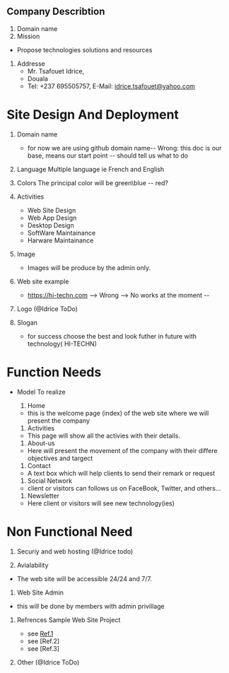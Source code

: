 ## Company Describtion
1. Domain name
1. Mission
 -	Propose technologies solutions and resources
1. Addresse
	-	Mr. Tsafouet Idrice,
	-	Douala
	-	Tel: +237 695505757, E-Mail: idrice.tsafouet@yahoo.com

#	Site Design And Deployment
1. Domain name
	- for now we are using github domain name-- Wrong: this doc is our base, means our start point -- should tell us what  to do

1. Language
	Multiple language ie French and English

1. Colors
	The principal color will be green\blue -- red? 

1. Activities
	- Web Site Design
	- Web App Design
	- Desktop Design
	- SoftWare Maintainance
	- Harware Maintainance

1. Image
	- Images will be produce by the admin only.

1. Web site example
	- https://hi-techn.com --> Wrong --> No works at the moment --

1.	Logo (@Idrice ToDo)

1.	Slogan
	-	for success choose the best and look futher in future with technology( HI-TECHN)

# Function Needs
-	Model To realize
	1.	Home
	-	this is the welcome page (index) of the web site where we will present the company

	1.	Activities
	-	This page will show all the activies with their details.

	1.	About-us
	-	Here will present the movement of the company with their differe objectives and targect

	1.	Contact
	-	A text box which will help clients to send their remark or request

	1.	Social Network
	-	client or visitors can follows us on FaceBook, Twitter, and others...

	1.	Newsletter
	-	Here client or visitors will see new technology(ies)

# Non Functional Need

1.	Securiy and web hosting (@Idrice todo)

1.	Avialability
-	The web site will be accessible 24/24 and 7/7.

1.	Web Site Admin
-	 this will be done by members with admin privillage

1.	Refrences 
	Sample Web Site Project
	-	see [Ref.1](https://clockwise.software/blog/best-angular-applications/)
	-   see [Ref.2]
	-	see [Ref.3]
	
1.	Other (@Idrice ToDo)

